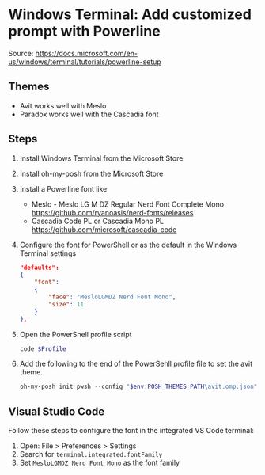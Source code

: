 # Windows Terminal: Add customized prompt with Powerline

Source: https://docs.microsoft.com/en-us/windows/terminal/tutorials/powerline-setup

## Themes
- Avit works well with Meslo
- Paradox works well with the Cascadia font


## Steps

1. Install Windows Terminal from the Microsoft Store
1. Install oh-my-posh from the Microsoft Store

1. Install a Powerline font like
    - Meslo - Meslo LG M DZ Regular Nerd Font Complete Mono  
      https://github.com/ryanoasis/nerd-fonts/releases
    - Cascadia Code PL or Cascadia Mono PL  
      https://github.com/microsoft/cascadia-code
1. Configure the font for PowerShell or as the default in the Windows Terminal settings
    ```json
    "defaults": 
    {
        "font": 
        {
            "face": "MesloLGMDZ Nerd Font Mono",
            "size": 11
        }
    },
    ```

1. Open the PowerShell profile script
   ```powershell
   code $Profile
   ```
1. Add the following to the end of the PowerSehll profile file to set the avit theme.
   ```powershell
   oh-my-posh init pwsh --config "$env:POSH_THEMES_PATH\avit.omp.json" | Invoke-Expression
   ```

## Visual Studio Code

Follow these steps to configure the font in the integrated VS Code terminal:

1. Open: File > Preferences > Settings
1. Search for `terminal.integrated.fontFamily`
1. Set `MesloLGMDZ Nerd Font Mono` as the font family